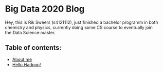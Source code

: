 # Big Data 2020 Blog

Hey, this is Rik Sweers (s4121112), just finished a bachelor programm in both chemistry and physics, currently doing some CS course to eventually join the Data Science master.

## Table of contents:

* [About me](something.html)
* [Hello Hadoop!](assignment2.html)
